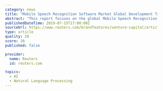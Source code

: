 ```yaml
---
category: news
title: "Mobile Speech Recognition Software Market Global Development Trend and Industry Future Outlook"
abstract: "This report focuses on the global Mobile Speech Recognition Software status, future forecast, growth opportunity, key market and key players. Pune, India – July 15, 2019 — Mobile Speech Recognition Software Industry provides a detailed analysis of the ..."
publishedDateTime: 2019-07-15T17:00:00Z
sourceUrl: https://www.reuters.com/brandfeatures/venture-capital/article?id=132442
type: article
quality: 20
score: 20
published: false

provider:
  name: Reuters
  id: reuters.com

topics:
  - AI
  - Natural Language Processing
---
```


